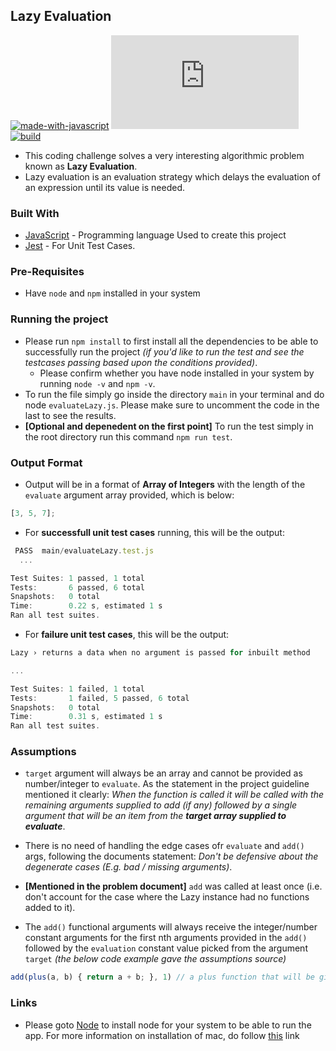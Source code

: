 ## Lazy Evaluation

[![made-with-javascript](https://img.shields.io/badge/Made%20with-JavaScript-ffff00.svg)](https://developer.mozilla.org/en-US/docs/Web/JavaScript)
[![GitHub license](https://badgen.net/github/license/Naereen/Strapdown.js)](https://github.com/Naereen/StrapDown.js/blob/master/LICENSE)
[![build](https://img.shields.io/appveyor/build/gruntjs/grunt)](https://pub.dev/packages/flutter_bounce#-analysis-tab-)

- This coding challenge solves a very interesting algorithmic problem known as **Lazy Evaluation**.
- Lazy evaluation is an evaluation strategy which delays the evaluation of an expression until its value is needed.

### Built With

- [JavaScript](https://developer.mozilla.org/en-US/docs/Web/JavaScript) - Programming language Used to create this project
- [Jest](https://jestjs.io/) - For Unit Test Cases.

### Pre-Requisites

- Have `node` and `npm` installed in your system

### Running the project

- Please run `npm install` to first install all the dependencies to be able to successfully run the project _(if you'd like to run the test and see the testcases passing based upon the conditions provided)_.
  - Please confirm whether you have node installed in your system by running `node -v` and `npm -v`.
- To run the file simply go inside the directory `main` in your terminal and do node `evaluateLazy.js`. Please make sure to uncomment the code in the last to see the results.
- **[Optional and depenedent on the first point]** To run the test simply in the root directory run this command `npm run test`.

### Output Format

- Output will be in a format of **Array of Integers** with the length of the `evaluate` argument array provided, which is below:

```javascript
[3, 5, 7];
```

- For **successfull unit test cases** running, this will be the output:

```javascript
 PASS  main/evaluateLazy.test.js
  ...

Test Suites: 1 passed, 1 total
Tests:       6 passed, 6 total
Snapshots:   0 total
Time:        0.22 s, estimated 1 s
Ran all test suites.
```

- For **failure unit test cases**, this will be the output:

```javascript
Lazy › returns a data when no argument is passed for inbuilt method

...

Test Suites: 1 failed, 1 total
Tests:       1 failed, 5 passed, 6 total
Snapshots:   0 total
Time:        0.31 s, estimated 1 s
Ran all test suites.
```

### Assumptions

- `target` argument will always be an array and cannot be provided as number/integer to `evaluate`. As the statement in the project guideline mentioned it clearly: _When the function is called it will be called with the remaining arguments supplied to add (if any) followed by a single argument that will be an item from the **target array supplied to evaluate**_.

- There is no need of handling the edge cases ofr `evaluate` and `add()` args, following the documents statement: _Don't be defensive about the degenerate cases (E.g. bad / missing arguments)_.

- **[Mentioned in the problem document]** `add` was called at least once (i.e. don't account for the case where the Lazy instance had no functions added to it).
- The `add()` functional arguments will always receive the integer/number constant arguments for the first nth arguments provided in the `add()` followed by the `evaluation` constant value picked from the argument `target` _(the below code example gave the assumptions source)_

```javascript
add(plus(a, b) { return a + b; }, 1) // a plus function that will be given 1 as its first argument
```

### Links

- Please goto [Node](https://nodejs.org/en/download/) to install node for your system to be able to run the app. For more information on installation of mac, do follow [this](https://nodejs.org/en/download/package-manager/) link

